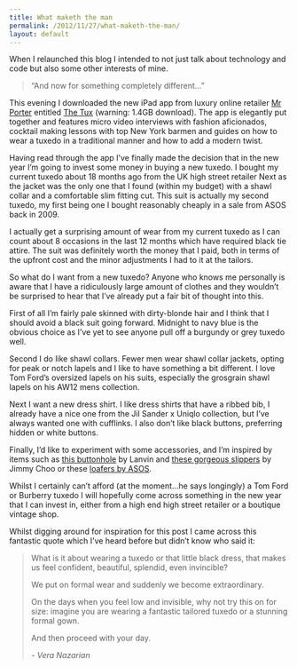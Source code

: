 ```yaml
---
title: What maketh the man
permalink: /2012/11/27/what-maketh-the-man/
layout: default
---
```


When I relaunched this blog I intended to not just talk about technology and code but also some other interests of mine.

> “And now for something completely different...”

This evening I downloaded the new iPad app from luxury online retailer [Mr Porter](http://mrporter.com) entitled [The Tux](https://itunes.apple.com/gb/app/mr-porter-the-tux/id575880306?mt=8) (warning: 1.4GB download). The app is elegantly put together and features micro video interviews with fashion aficionados, cocktail making lessons with top New York barmen and guides on how to wear a tuxedo in a traditional manner and how to add a modern twist.

Having read through the app I’ve finally made the decision that in the new year I’m going to invest some money in buying a new tuxedo. I bought my current tuxedo about 18 months ago from the UK high street retailer Next as the jacket was the only one that I found (within my budget) with a shawl collar and a comfortable slim fitting cut. This suit is actually my second tuxedo, my first being one I bought reasonably cheaply in a sale from ASOS back in 2009.

I actually get a surprising amount of wear from my current tuxedo as I can count about 8 occasions in the last 12 months which have required black tie attire. The suit was definitely worth the money that I paid, both in terms of the upfront cost and the minor adjustments I had to it at the tailors.

So what do I want from a new tuxedo? Anyone who knows me personally is aware that I have a ridiculously large amount of clothes and they wouldn’t be surprised to hear that I’ve already put a fair bit of thought into this.

First of all I’m fairly pale skinned with dirty-blonde hair and I think that I should avoid a black suit going forward. Midnight to navy blue is the obvious choice as I’ve yet to see anyone pull off a burgundy or grey tuxedo well.

Second I do like shawl collars. Fewer men wear shawl collar jackets, opting for peak or notch lapels and I like to have something a bit different. I love Tom Ford’s oversized lapels on his suits, especially the grosgrain shawl lapels on his AW12 mens collection.

Next I want a new dress shirt. I like dress shirts that have a ribbed bib, I already have a nice one from the Jil Sander x Uniqlo collection, but I’ve always wanted one with cufflinks. I also don’t like black buttons, preferring hidden or white buttons.

Finally, I’d like to experiment with some accessories, and I’m inspired by items such as [this buttonhole](http://www.mrporter.com/product/197786) by Lanvin and [these gorgeous slippers](http://www.mrporter.com/product/312516) by Jimmy Choo or these [loafers by ASOS](http://www.asos.com/ASOS/ASOS-Velvet-Tassel-Loafers-With-Leather-Sole/Prod/pgeproduct.aspx?iid=2174212).

Whilst I certainly can’t afford (at the moment...he says longingly) a Tom Ford or Burberry tuxedo I will hopefully come across something in the new year that I can invest in, either from a high end high street retailer or a boutique vintage shop.

Whilst digging around for inspiration for this post I came across this fantastic quote which I’ve heard before but didn’t know who said it:

> What is it about wearing a tuxedo or that little black dress, that makes us feel confident, beautiful, splendid, even invincible?
>
> We put on formal wear and suddenly we become extraordinary.
>
> On the days when you feel low and invisible, why not try this on for size: imagine you are wearing a fantastic tailored tuxedo or a stunning formal gown.
>
> And then proceed with your day.
>
> _- Vera Nazarian_

